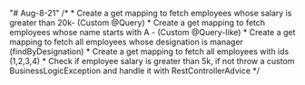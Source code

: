 "# Aug-8-21" 
    /*
     * Create a get mapping to fetch employees whose salary is greater than 20k- (Custom @Query)
     * Create a get mapping to fetch employees whose name starts with A - (Custom @Query-like)
     * Create a get mapping to fetch all employees whose designation is manager (findByDesignation)
     * Create a get mapping to fetch all employees with ids (1,2,3,4)
     * Check if employee salary is greater than 5k, if not throw a custom BusinessLogicException and handle it with RestControllerAdvice
     */
